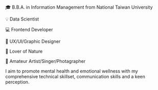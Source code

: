 🎓  B.B.A. in Information Management from National Taiwan University

💡  Data Scientist

💻 Frontend Developer

🎨 UX/UI/Graphic Designer

🌱 Lover of Nature

💞️ Amateur Artist/Singer/Photagrapher

I aim to promote mental health and emotional wellness with my comprehensive technical skillset, communication skills and a keen perception. 
